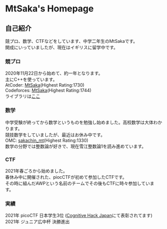 # MtSaka's Homepage

## 自己紹介
競プロ、数学、CTFなどをしています、中学二年生のMtSakaです。<br>
開成にいっていましたが、現在はイギリスに留学中です。<br>
### 競プロ
2020年11月22日から始めて、約一年となります。<br>
主にC++を使っています。<br>
AtCoder: [MtSaka](https://atcoder.jp/users/MtSaka)(Highest Rating:1730)<br>
Codeforces: [MtSaka](https://codeforces.com/profile/MtSaka)(Highest Rating:1744)<br>
ライブラリは[ここ](https://mtsaka.github.io/library/)<br>

### 数学
中学受験が終ってから数学というものを勉強し始めました。高校数学は大体わかります。<br>
競技数学をしていましたが、最近はお休み中です。<br>
OMC: [sakachin_mt](https://onlinemathcontest.com/users/sakachin_mt)(Highest Rating:1330)<br>
数学の分野では整数論が好きで、現在雪江整数論1を読み進めています。<br>

### CTF
2021年春ごろから始めました。<br>
春休み中に開催された、piocCTFが初めて参加したCTFです。<br>
その時に組んだAWPという名前のチームでその後もCTFに時々参加しています。<br>

### 実績

2021年 picoCTF 日本学生3位 ([Cognitive Hack Japan](https://cognitivehack-jp.cognitivectf.com)にて表彰されてます)<br>
2021年 ジュニア広中杯 決勝進出<br>